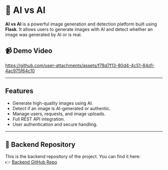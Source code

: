 # 🧠 AI vs AI

**AI vs AI** is a powerful image generation and detection platform built using **Flask**. It allows users to generate images with AI and detect whether an image was generated by AI or is real.


## 📹 Demo Video

https://github.com/user-attachments/assets/f78d7f13-80d4-4c51-84d1-4ac975f64c10

---

##  Features

-  Generate high-quality images using AI.
-  Detect if an image is AI-generated or authentic.
-  Manage users, requests, and image uploads.
-  Full REST API integration.
-  User authentication and secure handling.

---
## 🔗 Backend Repository

This is the backend repository of the project. You can find it here:  
👉 [Backend GitHub Repo](https://github.com/ThanaaKhairy/AI-VS-AI/tree/main/backend)
